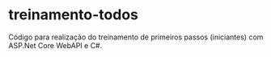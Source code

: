 # treinamento-todos
Código para realização do treinamento de primeiros passos (iniciantes) com ASP.Net Core WebAPI e C#.
